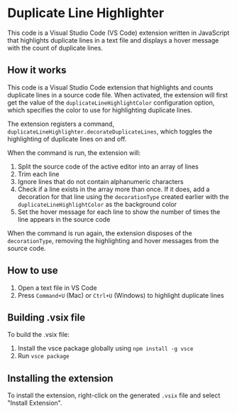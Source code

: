 # Duplicate Line Highlighter

This code is a Visual Studio Code (VS Code) extension written in JavaScript that highlights duplicate lines in a text file and displays a hover message with the count of duplicate lines.

## How it works

This code is a Visual Studio Code extension that highlights and counts duplicate lines in a source code file. When activated, the extension will first get the value of the `duplicateLineHighlightColor` configuration option, which specifies the color to use for highlighting duplicate lines.

The extension registers a command, `duplicateLineHighlighter.decorateDuplicateLines`, which toggles the highlighting of duplicate lines on and off. 

When the command is run, the extension will:

1. Split the source code of the active editor into an array of lines
2. Trim each line
3. Ignore lines that do not contain alphanumeric characters
4. Check if a line exists in the array more than once. If it does, add a decoration for that line using the `decorationType` created earlier with the `duplicateLineHighlightColor` as the background color
5. Set the hover message for each line to show the number of times the line appears in the source code

When the command is run again, the extension disposes of the `decorationType`, removing the highlighting and hover messages from the source code.

## How to use

1. Open a text file in VS Code
2. Press `Command+U` (Mac) or `Ctrl+U` (Windows) to highlight duplicate lines

## Building .vsix file

To build the .vsix file:

1. Install the vsce package globally using `npm install -g vsce`
2. Run `vsce package`

## Installing the extension

To install the extension, right-click on the generated `.vsix` file and select "Install Extension".
